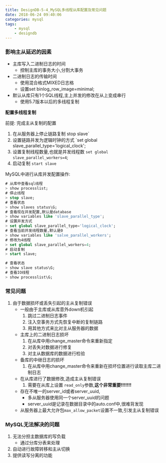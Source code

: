 ```yaml
---
title: DesignDB-5-4_MySQL多线程从库配置及常见问题
date: 2018-06-24 09:40:06
categories: mysql
tags:
    - mysql
    - designdb
---
```


### 影响主从延迟的因素

- 主库写入二进制日志的时间 
    - 控制主库的事务大小,分割大事务
- 二进制日志的传输时间
    - 使用混合格式MIXED日志格
    - 设置set binlog_row_image=minimal;
- 默认从库只有1个SQL线程,主上并发的修改在从上变成串行
    - 使用5.7版本以后的多线程复制

**配置多线程复制**

前提: 完成主从复制的配置
1. 在从服务器上停止链路复制  stop slave`
2. 设置链路并发为逻辑时钟的方式 `set global slave_parallel_type='logical_clock'; 
3. 设置复制线程数量,也就是并发线程数 `set global slave_parallel_workers=4`;
4. 启动复制 `start slave`

MySQL中进行从库并发配置操作:

```sql
# 从库中查看sql线程
> show processlist;
# 停止线程
> stop slave;
# 查看状态
> show slaves status\G;
# 查看现在并发配置,默认是database
> show variables like 'slave_parallel_type';
# 设置并发方式
> set global slave_parallel_type='logical_clock';
# 查看当前并发线程数量,默认是0
> show variables like 'salve_parallel_workers';
# 修改为4线程
> set global slave_parallel_workers=4;
# 启动复制
> start slave;

# 查看状态
> show slave status\G;
# 查看IO线程
> show processlist\G;
```

### 常见问题

1. 由于数据损坏或丢失引起的主从复制错误
    - 一般由于主库或从库意外down机引起
        1. 跳过二进制日志事件
        2. 注入空事务方式先恢复中断的复制链路
        3. 用其他方式来比对主从服务器的数据
    - 主库上的二进制日志损坏
        1. 在从库中用change_master命令来重新指定
        2. 对丢失对数据进行修复
        3. 对主从数据库的数据进行检验
    - 备库的中继日志的损坏
        1. 在从库中用change_master命令来重新在损坏位置进行读取主库二进制日志
    - 在从库进行了数据修改,造成主从复制错误
        1. 需要在从库上设置 `read_only`参数,**这个非常重要!!!!!!!**       
    - 存在不唯一的server_id或者server_uuid,
        - 多从服务器使用同一个server_uuid的问题
        - server_uuid是记录在数据目录中的auto.conf中,很难背发现
    - 从服务器上最大允许包`max_allow_packet`设置不一致,引发主从复制错误

### MySQL无法解决的问题

1. 无法分担主数据库的写负载
    - 通过分库分表来处理
2. 自动进行故障转移和主从切换
3. 提供读写分离的功能

